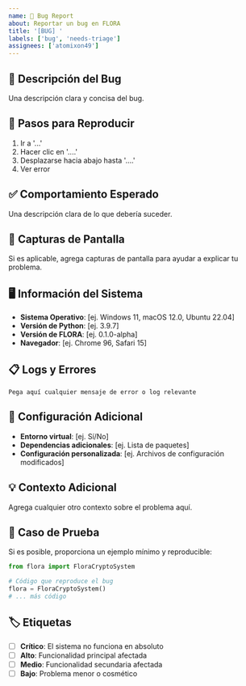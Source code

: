 ```yaml
---
name: 🐛 Bug Report
about: Reportar un bug en FLORA
title: '[BUG] '
labels: ['bug', 'needs-triage']
assignees: ['atomixon49']
---
```


## 🐛 Descripción del Bug

Una descripción clara y concisa del bug.

## 🔄 Pasos para Reproducir

1. Ir a '...'
2. Hacer clic en '....'
3. Desplazarse hacia abajo hasta '....'
4. Ver error

## ✅ Comportamiento Esperado

Una descripción clara de lo que debería suceder.

## 📸 Capturas de Pantalla

Si es aplicable, agrega capturas de pantalla para ayudar a explicar tu problema.

## 🖥️ Información del Sistema

- **Sistema Operativo**: [ej. Windows 11, macOS 12.0, Ubuntu 22.04]
- **Versión de Python**: [ej. 3.9.7]
- **Versión de FLORA**: [ej. 0.1.0-alpha]
- **Navegador**: [ej. Chrome 96, Safari 15]

## 📋 Logs y Errores

```
Pega aquí cualquier mensaje de error o log relevante
```

## 🔧 Configuración Adicional

- **Entorno virtual**: [ej. Sí/No]
- **Dependencias adicionales**: [ej. Lista de paquetes]
- **Configuración personalizada**: [ej. Archivos de configuración modificados]

## 💡 Contexto Adicional

Agrega cualquier otro contexto sobre el problema aquí.

## 🧪 Caso de Prueba

Si es posible, proporciona un ejemplo mínimo y reproducible:

```python
from flora import FloraCryptoSystem

# Código que reproduce el bug
flora = FloraCryptoSystem()
# ... más código
```

## 🏷️ Etiquetas

- [ ] **Crítico**: El sistema no funciona en absoluto
- [ ] **Alto**: Funcionalidad principal afectada
- [ ] **Medio**: Funcionalidad secundaria afectada
- [ ] **Bajo**: Problema menor o cosmético
